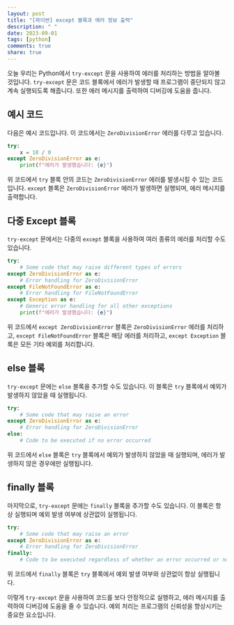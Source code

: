 ```yaml
---
layout: post
title: "[파이썬] except 블록과 에러 정보 출력"
description: " "
date: 2023-09-01
tags: [python]
comments: true
share: true
---
```


오늘 우리는 Python에서 `try-except` 문을 사용하여 에러를 처리하는 방법을 알아볼 것입니다. `try-except` 문은 코드 블록에서 에러가 발생할 때 프로그램이 중단되지 않고 계속 실행되도록 해줍니다. 또한 에러 메시지를 출력하여 디버깅에 도움을 줍니다. 

## 예시 코드

다음은 예시 코드입니다. 이 코드에서는 `ZeroDivisionError` 에러를 다루고 있습니다. 

```python
try:
    x = 10 / 0
except ZeroDivisionError as e:
    print(f"에러가 발생했습니다: {e}")
```

위 코드에서 `try` 블록 안의 코드는 `ZeroDivisionError` 에러를 발생시킬 수 있는 코드입니다. `except` 블록은 `ZeroDivisionError` 에러가 발생하면 실행되며, 에러 메시지를 출력합니다. 

## 다중 Except 블록

`try-except` 문에서는 다중의 `except` 블록을 사용하여 여러 종류의 에러를 처리할 수도 있습니다.

```python
try:
    # Some code that may raise different types of errors
except ZeroDivisionError as e:
    # Error handling for ZeroDivisionError
except FileNotFoundError as e:
    # Error handling for FileNotFoundError
except Exception as e:
    # Generic error handling for all other exceptions
    print(f"에러가 발생했습니다: {e}")
```

위 코드에서 `except ZeroDivisionError` 블록은 `ZeroDivisionError` 에러를 처리하고, `except FileNotFoundError` 블록은 해당 에러를 처리하고, `except Exception` 블록은 모든 기타 예외를 처리합니다. 

## else 블록

`try-except` 문에는 `else` 블록을 추가할 수도 있습니다. 이 블록은 `try` 블록에서 예외가 발생하지 않았을 때 실행됩니다.

```python
try:
    # Some code that may raise an error
except ZeroDivisionError as e:
    # Error handling for ZeroDivisionError
else:
    # Code to be executed if no error occurred
```

위 코드에서 `else` 블록은 `try` 블록에서 예외가 발생하지 않았을 때 실행되며, 에러가 발생하지 않은 경우에만 실행됩니다.

## finally 블록

마지막으로, `try-except` 문에는 `finally` 블록을 추가할 수도 있습니다. 이 블록은 항상 실행되며 예외 발생 여부에 상관없이 실행됩니다.

```python
try:
    # Some code that may raise an error
except ZeroDivisionError as e:
    # Error handling for ZeroDivisionError
finally:
    # Code to be executed regardless of whether an error occurred or not
```

위 코드에서 `finally` 블록은 `try` 블록에서 예외 발생 여부와 상관없이 항상 실행됩니다.

이렇게 `try-except` 문을 사용하여 코드를 보다 안정적으로 실행하고, 에러 메시지를 출력하여 디버깅에 도움을 줄 수 있습니다. 예외 처리는 프로그램의 신뢰성을 향상시키는 중요한 요소입니다.